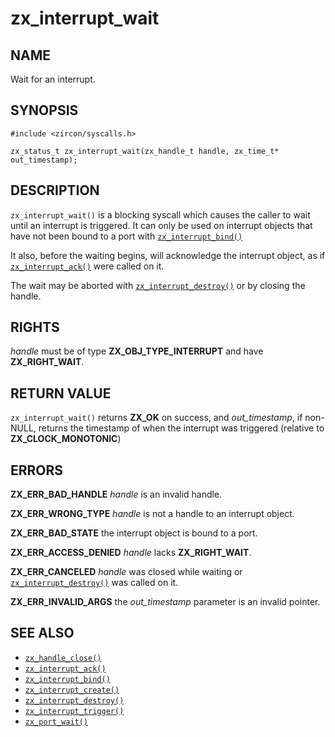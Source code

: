 # zx_interrupt_wait

## NAME

<!-- Updated by update-docs-from-abigen, do not edit. -->

Wait for an interrupt.

## SYNOPSIS

<!-- Updated by update-docs-from-abigen, do not edit. -->

```
#include <zircon/syscalls.h>

zx_status_t zx_interrupt_wait(zx_handle_t handle, zx_time_t* out_timestamp);
```

## DESCRIPTION

`zx_interrupt_wait()` is a blocking syscall which causes the caller to
wait until an interrupt is triggered.  It can only be used on interrupt
objects that have not been bound to a port with [`zx_interrupt_bind()`]

It also, before the waiting begins, will acknowledge the interrupt object,
as if [`zx_interrupt_ack()`] were called on it.

The wait may be aborted with [`zx_interrupt_destroy()`] or by closing the handle.

## RIGHTS

<!-- Updated by update-docs-from-abigen, do not edit. -->

*handle* must be of type **ZX_OBJ_TYPE_INTERRUPT** and have **ZX_RIGHT_WAIT**.

## RETURN VALUE

`zx_interrupt_wait()` returns **ZX_OK** on success, and *out_timestamp*, if
non-NULL, returns the timestamp of when the interrupt was triggered (relative
to **ZX_CLOCK_MONOTONIC**)

## ERRORS

**ZX_ERR_BAD_HANDLE** *handle* is an invalid handle.

**ZX_ERR_WRONG_TYPE** *handle* is not a handle to an interrupt object.

**ZX_ERR_BAD_STATE** the interrupt object is bound to a port.

**ZX_ERR_ACCESS_DENIED** *handle* lacks **ZX_RIGHT_WAIT**.

**ZX_ERR_CANCELED**  *handle* was closed while waiting or [`zx_interrupt_destroy()`] was called
on it.

**ZX_ERR_INVALID_ARGS** the *out_timestamp* parameter is an invalid pointer.

## SEE ALSO

 - [`zx_handle_close()`]
 - [`zx_interrupt_ack()`]
 - [`zx_interrupt_bind()`]
 - [`zx_interrupt_create()`]
 - [`zx_interrupt_destroy()`]
 - [`zx_interrupt_trigger()`]
 - [`zx_port_wait()`]

<!-- References updated by update-docs-from-abigen, do not edit. -->

[`zx_handle_close()`]: handle_close.md
[`zx_interrupt_ack()`]: interrupt_ack.md
[`zx_interrupt_bind()`]: interrupt_bind.md
[`zx_interrupt_create()`]: interrupt_create.md
[`zx_interrupt_destroy()`]: interrupt_destroy.md
[`zx_interrupt_trigger()`]: interrupt_trigger.md
[`zx_port_wait()`]: port_wait.md
